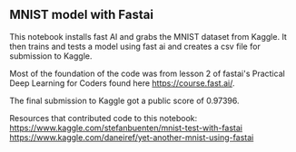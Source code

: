 ## MNIST model with Fastai

This notebook installs fast AI and grabs the MNIST dataset from Kaggle. It then trains and tests a model using fast ai and creates a csv file for submission to Kaggle.

Most of the foundation of the code was from lesson 2 of fastai's Practical Deep Learning for Coders found here https://course.fast.ai/.

The final submission to Kaggle got a public score of 0.97396.

Resources that contributed code to this notebook:
<br>
https://www.kaggle.com/stefanbuenten/mnist-test-with-fastai
<br>
https://www.kaggle.com/daneiref/yet-another-mnist-using-fastai
